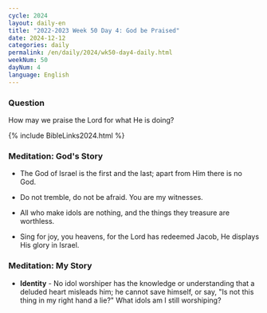 ```yaml
---
cycle: 2024
layout: daily-en
title: "2022-2023 Week 50 Day 4: God be Praised"
date: 2024-12-12
categories: daily
permalink: /en/daily/2024/wk50-day4-daily.html
weekNum: 50
dayNum: 4
language: English
---
```


### Question     
How may we praise the Lord for what He is doing?

{% include BibleLinks2024.html %} 

### Meditation: God's Story   
+ The God of Israel is the first and the last; apart from Him there is no God. 

+ Do not tremble, do not be afraid. You are my witnesses. 

+ All who make idols are nothing, and the things they treasure are worthless. 

+ Sing for joy, you heavens, for the Lord has redeemed Jacob, He displays His glory in Israel. 

### Meditation: My Story   
+ **Identity** - No idol worshiper has the knowledge or understanding that a deluded heart misleads him; he cannot save himself, or say, "Is not this thing in my right hand a lie?" What idols am I still worshiping? 
